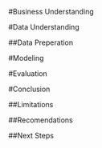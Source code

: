 #Business Understanding

#Data Understanding

##Data Preperation

#Modeling

#Evaluation

#Conclusion

##Limitations

##Recomendations

##Next Steps

